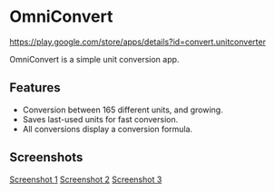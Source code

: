 # OmniConvert

https://play.google.com/store/apps/details?id=convert.unitconverter

OmniConvert is a simple unit conversion app.

## Features
* Conversion between 165 different units, and growing.
* Saves last-used units for fast conversion.
* All conversions display a conversion formula.

## Screenshots

[Screenshot 1](https://lh3.googleusercontent.com/tAoet0ZFA9e5S3JL1DE1s4DAw-sN-4cE_nUVxHw2s26pUkp7xQoeiKltVJ4BVI_jzA=h900-rw)
[Screenshot 2](https://lh3.googleusercontent.com/fgI3MMKX249gxBAE266T5Rqw-kJW81b74miEXAVv40q99KLdF5xnNk_FXDqqMv12bGCk=h900-rw)
[Screenshot 3](https://lh3.googleusercontent.com/Q9EmBG_Q3t0IT1uFo29Z_zRk3xTC25XbHW-LwLlTHYAVlTCfrx654o9NYHa2_ei3qg=h900-rw)
